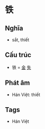 # 铁

## Nghĩa

* sắt, thiết

## Cấu trúc
* 铁 = [金](金.md) [失](失.md)

## Phát âm

* Hán Việt: thiết

## Tags
* Hán Việt

<script>window.HANZI_FIELD='铁';</script>
